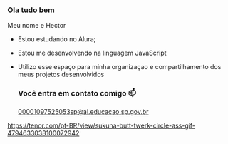 ### Ola tudo bem

Meu nome e Hector
- Estou estudando no Alura;
- Estou me desenvolvendo na linguagem JavaScript
- Utilizo esse espaço para minha organizaçao e compartilhamento dos meus projetos desenvolvidos

  ### Você entra em contato comigo 📫

  00001097525053sp@al.educacao.sp.gov.br


https://tenor.com/pt-BR/view/sukuna-butt-twerk-circle-ass-gif-4794633038100072942
